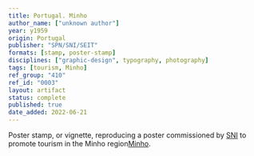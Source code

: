 ```yaml
---
title: Portugal. Minho
author_name: ["unknown author"]
year: y1959
origin: Portugal
publisher: "SPN/SNI/SEIT"
formats: [stamp, poster-stamp]
disciplines: ["graphic-design", typography, photography]
tags: [tourism, Minho]
ref_group: "410"
ref_id: "0003"
layout: artifact
status: complete
published: true
date_added: 2022-06-21
---
```


Poster stamp, or vignette, reproducing a poster commissioned by <a class="text cat-link publisher" href="/publishers/SPN/SNI/SEIT/">SNI</a> to promote tourism in the Minho region<a class="text cat-link tag" href="/tags/Minho/">Minho</a>.
